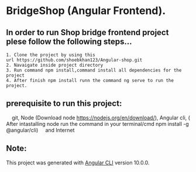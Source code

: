 # BridgeShop (Angular Frontend).

## In order to run Shop bridge frontend project plese follow the following steps...
    1. Clone the project by using this url https://github.com/shoebkhan123/Angular-shop.git
    2. Navaigate inside project directory
    3. Run command npm install,command install all dependencies for the project
    4. After finish npm install runn the command ng serve to run the project.

## prerequisite to run this project:
    git, Node (Download node https://nodejs.org/en/download/), Angular cli, ( After intastalling node run the command in your terminal/cmd npm install -g  @angular/cli)
            and Internet

## Note:
This project was generated with [Angular CLI](https://github.com/angular/angular-cli) version 10.0.0.

